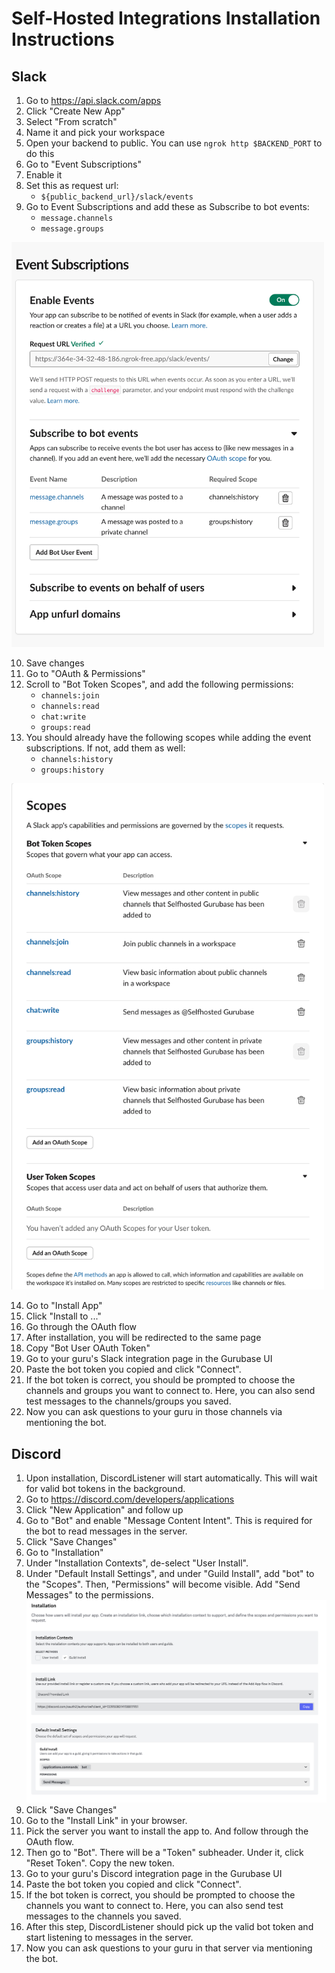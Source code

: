 # Self-Hosted Integrations Installation Instructions

## Slack

1. Go to https://api.slack.com/apps
2. Click "Create New App"
3. Select "From scratch"
4. Name it and pick your workspace
5. Open your backend to public. You can use `ngrok http $BACKEND_PORT` to do this
6. Go to "Event Subscriptions"
7. Enable it
8. Set this as request url:
    - `${public_backend_url}/slack/events`
9. Go to Event Subscriptions and add these as Subscribe to bot events:
    - `message.channels`
    - `message.groups`

<img src="imgs/slack-event-subscriptions.png" width="500"/>

10. Save changes
11. Go to "OAuth & Permissions"
12. Scroll to "Bot Token Scopes", and add the following permissions:
    - `channels:join`
    - `channels:read`
    - `chat:write`
    - `groups:read`
13. You should already have the following scopes while adding the event subscriptions. If not, add them as well:
    - `channels:history`
    - `groups:history`

<img src="imgs/slack-bot-permissions.png" width="500"/>

14. Go to "Install App"
15. Click "Install to ..."
16. Go through the OAuth flow
17. After installation, you will be redirected to the same page
18. Copy "Bot User OAuth Token"
19. Go to your guru's Slack integration page in the Gurubase UI
20. Paste the bot token you copied and click "Connect".
21. If the bot token is correct, you should be prompted to choose the channels and groups you want to connect to. Here, you can also send test messages to the channels/groups you saved.
22. Now you can ask questions to your guru in those channels via mentioning the bot.

## Discord

1. Upon installation, DiscordListener will start automatically. This will wait for valid bot tokens in the background.
2. Go to https://discord.com/developers/applications
3. Click "New Application" and follow up
4. Go to "Bot" and enable "Message Content Intent". This is required for the bot to read messages in the server.
5. Click "Save Changes"
6. Go to "Installation"
7. Under "Installation Contexts", de-select "User Install".
8. Under "Default Install Settings", and under "Guild Install", add "bot" to the "Scopes". Then, "Permissions" will become visible. Add "Send Messages" to the permissions.
![Discord Bot Permissions](imgs/discord-bot-permissions.png)
9. Click "Save Changes"
10. Go to the "Install Link" in your browser.
11. Pick the server you want to install the app to. And follow through the OAuth flow.
12. Then go to "Bot". There will be a "Token" subheader. Under it, click "Reset Token". Copy the new token.
13. Go to your guru's Discord integration page in the Gurubase UI
14. Paste the bot token you copied and click "Connect".
15. If the bot token is correct, you should be prompted to choose the channels you want to connect to. Here, you can also send test messages to the channels you saved.
16. After this step, DiscordListener should pick up the valid bot token and start listening to messages in the server.
17. Now you can ask questions to your guru in that server via mentioning the bot.
